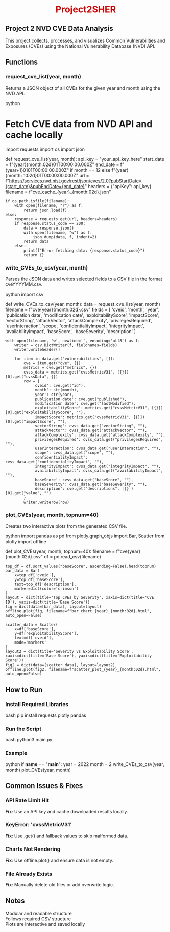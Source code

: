 <h1 align="center" style="color:#cc0000;"> Project2SHER </h1>

##  Project 2  NVD CVE Data Analysis  
This project collects, processes, and visualizes Common Vulnerabilities and Exposures (CVEs) using the National Vulnerability Database (NVD) API.



##  Functions

###  request_cve_list(year, month)  
Returns a JSON object of all CVEs for the given year and month using the NVD API.

python
# Fetch CVE data from NVD API and cache locally
import requests
import os
import json

def request_cve_list(year, month):
    api_key = "your_api_key_here"
    start_date = f"{year}{month:02d}01T00:00:00.000Z"
    end_date = f"{year+1}0101T00:00:00.000Z" if month == 12 else f"{year}{month+1:02d}01T00:00:00.000Z"
    url = f"https://services.nvd.nist.gov/rest/json/cves/2.0?pubStartDate={start_date}&pubEndDate={end_date}"
    headers = {"apiKey": api_key}
    filename = f"cve_cache_{year}_{month:02d}.json"

    if os.path.isfile(filename):
        with open(filename, "r") as f:
            return json.load(f)
    else:
        response = requests.get(url, headers=headers)
        if response.status_code == 200:
            data = response.json()
            with open(filename, "w") as f:
                json.dump(data, f, indent=2)
            return data
        else:
            print(f"Error fetching data: {response.status_code}")
            return {}




###  write_CVEs_to_csv(year, month)  
Parses the JSON data and writes selected fields to a CSV file in the format cveYYYYMM.csv.

python
import csv

def write_CVEs_to_csv(year, month):
    data = request_cve_list(year, month)
    filename = f"cve{year}{month:02d}.csv"
    fields = [
        'cveid', 'month', 'year', 'publication date', 'modification date',
        'exploitabilityScore', 'impactScore', 'vectorString', 'attackVector',
        'attackComplexity', 'privilegesRequired', 'userInteraction', 'scope',
        'confidentialityImpact', 'integrityImpact', 'availabilityImpact',
        'baseScore', 'baseSeverity', 'description'
    ]

    with open(filename, 'w', newline='', encoding='utf8') as f:
        writer = csv.DictWriter(f, fieldnames=fields)
        writer.writeheader()

        for item in data.get("vulnerabilities", []):
            cve = item.get("cve", {})
            metrics = cve.get("metrics", {})
            cvss_data = metrics.get("cvssMetricV31", [{}])[0].get("cvssData", {})
            row = {
                'cveid': cve.get("id"),
                'month': str(month),
                'year': str(year),
                'publication date': cve.get("published"),
                'modification date': cve.get("lastModified"),
                'exploitabilityScore': metrics.get("cvssMetricV31", [{}])[0].get("exploitabilityScore", ""),
                'impactScore': metrics.get("cvssMetricV31", [{}])[0].get("impactScore", ""),
                'vectorString': cvss_data.get("vectorString", ""),
                'attackVector': cvss_data.get("attackVector", ""),
                'attackComplexity': cvss_data.get("attackComplexity", ""),
                'privilegesRequired': cvss_data.get("privilegesRequired", ""),
                'userInteraction': cvss_data.get("userInteraction", ""),
                'scope': cvss_data.get("scope", ""),
                'confidentialityImpact': cvss_data.get("confidentialityImpact", ""),
                'integrityImpact': cvss_data.get("integrityImpact", ""),
                'availabilityImpact': cvss_data.get("availabilityImpact", ""),
                'baseScore': cvss_data.get("baseScore", ""),
                'baseSeverity': cvss_data.get("baseSeverity", ""),
                'description': cve.get("descriptions", [{}])[0].get("value", "")
            }
            writer.writerow(row)




###  plot_CVEs(year, month, topnum=40)  
Creates two interactive plots from the generated CSV file.

python
import pandas as pd
from plotly.graph_objs import Bar, Scatter
from plotly import offline

def plot_CVEs(year, month, topnum=40):
    filename = f"cve{year}{month:02d}.csv"
    df = pd.read_csv(filename)

    top_df = df.sort_values("baseScore", ascending=False).head(topnum)
    bar_data = Bar(
        x=top_df['cveid'],
        y=top_df['baseScore'],
        text=top_df['description'],
        marker=dict(color='crimson')
    )
    layout = dict(title='Top CVEs by Severity', xaxis=dict(title='CVE ID'), yaxis=dict(title='Base Score'))
    fig = dict(data=[bar_data], layout=layout)
    offline.plot(fig, filename=f"bar_chart_{year}_{month:02d}.html", auto_open=False)

    scatter_data = Scatter(
        x=df['baseScore'],
        y=df['exploitabilityScore'],
        text=df['cveid'],
        mode='markers'
    )
    layout2 = dict(title='Severity vs Exploitability Score', xaxis=dict(title='Base Score'), yaxis=dict(title='Exploitability Score'))
    fig2 = dict(data=[scatter_data], layout=layout2)
    offline.plot(fig2, filename=f"scatter_plot_{year}_{month:02d}.html", auto_open=False)




##  How to Run

### Install Required Libraries

bash
pip install requests plotly pandas


### Run the Script

bash
python3 main.py


### Example

python
if __name__ == "__main__":
    year = 2022
    month = 2
    write_CVEs_to_csv(year, month)
    plot_CVEs(year, month)




##  Common Issues & Fixes

###  API Rate Limit Hit  
**Fix**: Use an API key and cache downloaded results locally.

###  KeyError: 'cvssMetricV31'  
**Fix**: Use .get() and fallback values to skip malformed data.

###  Charts Not Rendering  
**Fix**: Use offline.plot() and ensure data is not empty.

###  File Already Exists  
**Fix**: Manually delete old files or add overwrite logic.



##  Notes

 Modular and readable structure  
 Follows required CSV structure  
 Plots are interactive and saved locally  


